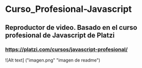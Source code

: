 # Curso_Profesional-Javascript

## Reproductor de video. Basado en el curso profesional de Javascript de Platzi
### https://platzi.com/cursos/javascript-profesional/

![Alt text] ("imagen.png" "imagen de readme")
